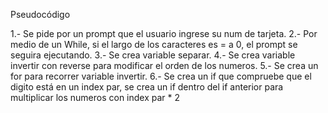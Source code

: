 Pseudocódigo

1.- Se pide por un prompt que el usuario ingrese su num de tarjeta.
2.- Por medio de un While, si el largo de los caracteres es = a 0, el prompt se seguira ejecutando.
3.- Se crea variable separar.
4.- Se crea variable invertir con reverse para modificar el orden de los numeros.
5.- Se crea un for para recorrer variable invertir.
6.- Se crea un if que compruebe que el digito está en un index par,
    se crea un if dentro del if anterior para multiplicar los numeros con index par * 2
